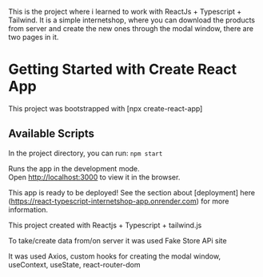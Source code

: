 This is the project where i learned to work with ReactJs + Typescript + Tailwind. It is a simple internetshop, where you can  download the products from server and create the new ones through the modal window, there are two pages in it.

# Getting Started with Create React App
This project was bootstrapped with [npx create-react-app]

## Available Scripts
In the project directory, you can run:
`npm start`

Runs the app in the development mode.\
Open [http://localhost:3000](http://localhost:3000) to view it in the browser.

This app is ready to be deployed!
See the section about [deployment] here (https://react-typescript-internetshop-app.onrender.com) for more information.

This project created with Reactjs + Typescript + tailwind.js

To take/create data from/on server it was used Fake Store APi site

It was used Axios, custom hooks for creating the modal window, useContext, useState, react-router-dom





